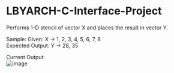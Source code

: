 # LBYARCH-C-Interface-Project
Performs 1-D stencil of vector X and places the result in vector Y.

Sample:
Given: X -> 1, 2, 3, 4, 5, 6, 7, 8 <br>
Expected Output: Y -> 28, 35

Current Output: <br> ![image](https://github.com/haroldmoj/LBYARCH-C-Interface-Project/assets/105798512/f4865a54-339a-4b2a-b1ee-fc5faaee59b9)
